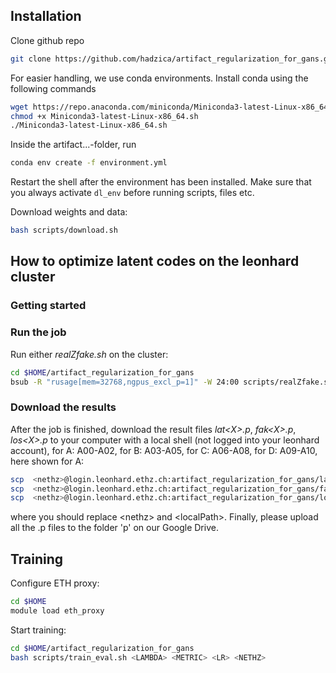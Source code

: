 ## Installation

Clone github repo
```bash
git clone https://github.com/hadzica/artifact_regularization_for_gans.git
```

For easier handling, we use conda environments. Install conda using the following commands
```bash
wget https://repo.anaconda.com/miniconda/Miniconda3-latest-Linux-x86_64.sh
chmod +x Miniconda3-latest-Linux-x86_64.sh
./Miniconda3-latest-Linux-x86_64.sh
```
Inside the artifact...-folder, run
```bash
conda env create -f environment.yml
```

Restart the shell after the environment has been installed. Make sure that you always activate `dl_env` before running scripts, files etc.

Download weights and data:
```bash
bash scripts/download.sh
```

## How to optimize latent codes on the leonhard cluster

### Getting started

### Run the job

Run either *realZfake.sh* on the cluster:
```bash
cd $HOME/artifact_regularization_for_gans
bsub -R "rusage[mem=32768,ngpus_excl_p=1]" -W 24:00 scripts/realZfake.sh
```

### Download the results

After the job is finished, download the result files *lat\<X\>.p*, *fak\<X\>.p*, *los\<X\>.p* to your computer with a local shell (not logged into your leonhard account), for A: A00-A02, for B: A03-A05, for C: A06-A08, for D: A09-A10, here shown for A:
```bash
scp  <nethz>@login.leonhard.ethz.ch:artifact_regularization_for_gans/lat<X>.p /<localPath>/lat<X>.p
scp  <nethz>@login.leonhard.ethz.ch:artifact_regularization_for_gans/fak<X>.p /<localPath>/fak<X>.p
scp  <nethz>@login.leonhard.ethz.ch:artifact_regularization_for_gans/los<X>.p /<localPath>/los<X>.p
```
where you should replace \<nethz\> and \<localPath\>. Finally, please upload all the .p files to the folder 'p' on our Google Drive.

## Training

Configure ETH proxy:
```bash
cd $HOME
module load eth_proxy
```

Start training:
```bash
cd $HOME/artifact_regularization_for_gans
bash scripts/train_eval.sh <LAMBDA> <METRIC> <LR> <NETHZ>
```


